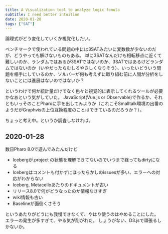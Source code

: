 ```yaml
---
title: A Visualization tool to analyze logic fomula
subtitle: I need better intuition
date: 2020-01-28
tags: ["SAT"]
---
```

論理式がどう変化していくか視覚化したい。

ベンチマークで使われている問題の中には3SATみたいに変数数が少ないのだが、どうやっても解けないものもある。
単に3SATなんだけも相転移点に近くて難しいのか、ランダムではあるが3SATではないのか、3SATではあるけどランダムではないのか（いやだったらむしろやさしくなりそう）、いったいどういう問題を相手にしているのか、ソルバーが何も考えずに取り組む前に人間が分析をしないことには進展はないのではないか？

というわけで何か統計量だけでなく色々と視覚的に表示してくれるツールが必要かなあという気がしていた。
JavaScript(Vue.js or Observable)で作るか、それともいっそのことPharoに手を出してみようか（これこそSmalltalk環境の出番のようだがGraphvisの上位互換程度のことはできているのだろうか？）。

ちょっと考え中。というか調査しなければ。


## 2020-01-28

数日Pharo 8.0で遊んでみたんだけど

- Icebergが.project の状態を理解できてないのでいつまで経ってもdirtyになる
- Icebergはコメントも付かずにほったらかしのissuesが多い、エラーへの対応がわからない
- Iceberg, Metacelloあたりのドキュメントが古い
- リリース8.0で何がどうなったのか情報なさすぎ
- wiki情報も古い
- Baselineが面倒くさそう

というあたりがどうにも我慢できなくて、やはり使うのはやめることにした。
エラーの発生が多すぎて、やる気が削がれた。
しょうがない、D3.jsで頑張るしかないか。
